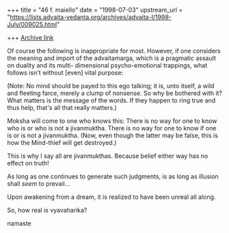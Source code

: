 +++
title = "46 f. maiello"
date = "1998-07-03"
upstream_url = "https://lists.advaita-vedanta.org/archives/advaita-l/1998-July/009025.html"

+++
[Archive link](https://lists.advaita-vedanta.org/archives/advaita-l/1998-July/009025.html)

Of course the following is inappropriate for
most.  However, if one considers the meaning
and import of the advaitamarga, which is a
pragmatic assault on duality and its multi-
dimensional psycho-emotional trappings, what
follows isn't without [even] vital purpose:

(Note: No mind should be payed to this ego
talking; it is, unto itself, a wild and fleeting farce,
merely a clump of nonsense.  So why be bothered
with it?  What matters is the message of the words.
If they happen to ring true and thus help, that's
all that really matters.)

Moksha will come to one who knows this:
There is no way for one to know who is
or who is not a jivanmuktha.
There is no way for one to know if one
is or is not a jivanmuktha.
(Now, even though the latter may be false,
this is how the Mind-thief will get destroyed.)

This is why I say all are jivanmukthas.
Because belief either way has no effect on truth!

As long as one continues to generate such judgments,
is as long as illusion shall *seem* to prevail...

Upon awakening from a dream, it is realized to
have been unreal all along.

So, how real is vyavaharika?

namaste

